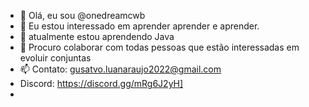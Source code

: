 - 👋 Olá, eu sou @onedreamcwb
- 👀 Eu estou interessado em aprender aprender e aprender.
- 🌱 atualmente estou aprendendo Java
- 💞️ Procuro colaborar com todas pessoas que estão interessadas em evoluir conjuntas
- 📫 Contato: gusatvo.luanaraujo2022@gmail.com 
- Discord: https://discord.gg/mRg6J2yH]
- 
<!---
onedreamcwb/onedreamcwb is a ✨ special ✨ repository because its `README.md` (this file) appears on your GitHub profile.
You can click the Preview link to take a look at your changes.
--->
